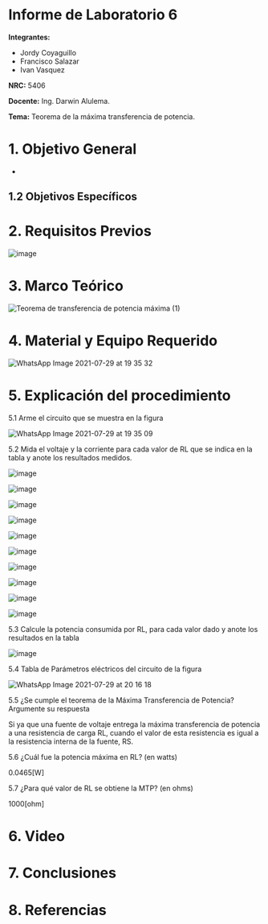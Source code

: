 # Informe de Laboratorio 6
**Integrantes:**

- Jordy Coyaguillo
- Francisco Salazar
- Ivan Vasquez

 **NRC:** 5406
 
 **Docente:** Ing. Darwin Alulema.
 
 **Tema:** Teorema de la máxima transferencia de potencia.
# 1. Objetivo General

- 

## 1.2 Objetivos Específicos



# 2. Requisitos Previos

![image](https://user-images.githubusercontent.com/85137954/127583722-86c4c769-4da1-48b1-aec4-127b78881e4f.png)

# 3. Marco Teórico

![Teorema de transferencia de potencia máxima (1)](https://user-images.githubusercontent.com/85137954/127581878-e38fbd6a-4f42-4741-bd5c-da0f08fcf57f.png)

# 4. Material y Equipo Requerido

![WhatsApp Image 2021-07-29 at 19 35 32](https://user-images.githubusercontent.com/85137954/127582473-39d6a5cc-1e31-4865-a3bc-c2bec3e8fd03.jpeg)

# 5. Explicación del procedimiento

5.1 Arme el circuito que se muestra en la figura

![WhatsApp Image 2021-07-29 at 19 35 09](https://user-images.githubusercontent.com/85137954/127582456-e215f34a-f978-4f10-ae94-2caea44f82af.jpeg)

5.2 Mida el voltaje y la corriente para cada valor de RL que se indica en la tabla y anote los resultados medidos.

![image](https://user-images.githubusercontent.com/85137954/127583883-f1317bea-926e-4cf5-90c3-73369f52e016.png)

![image](https://user-images.githubusercontent.com/85137954/127583895-d9710793-a96a-45fe-b24c-bd57a3aec7d3.png)

![image](https://user-images.githubusercontent.com/85137954/127583909-320302e5-39de-4ee0-bb16-9431b114cd95.png)

![image](https://user-images.githubusercontent.com/85137954/127583918-7b26e2f1-e49b-4961-af86-fc7128200838.png)

![image](https://user-images.githubusercontent.com/85137954/127583930-d595150a-ebca-4fcc-afbc-059e27a142c9.png)

![image](https://user-images.githubusercontent.com/85137954/127583939-472b9d55-01cb-4b65-9cd7-4518a1826d64.png)

![image](https://user-images.githubusercontent.com/85137954/127583947-fd155002-e923-47c6-9e4a-7e57c0bb5c0d.png)

![image](https://user-images.githubusercontent.com/85137954/127583954-b199e23d-92f1-4f5e-ae47-48beaf2e080a.png)

![image](https://user-images.githubusercontent.com/85137954/127583958-22561943-78fc-4846-994e-f62ccbaa0c95.png)

![image](https://user-images.githubusercontent.com/85137954/127583969-93c57c12-4b7d-4c11-ba7e-c50bccaeedca.png)

5.3 Calcule la potencia consumida por RL, para cada valor dado y anote los resultados en la tabla

![image](https://user-images.githubusercontent.com/85137954/127584019-850da2f2-7b41-4eb8-9e2a-6e8c55e93b3c.png)

5.4 Tabla de Parámetros eléctricos del circuito de la figura

![WhatsApp Image 2021-07-29 at 20 16 18](https://user-images.githubusercontent.com/85137954/127585270-ab326c5c-3b56-435a-8a97-33cef0933045.jpeg)

5.5 ¿Se cumple el teorema de la Máxima Transferencia de Potencia? Argumente su respuesta

Si ya que  una fuente de voltaje entrega la máxima transferencia de potencia a una resistencia
de carga RL, cuando el valor de esta resistencia es igual a la resistencia interna de la
fuente, RS.

5.6 ¿Cuál fue la potencia máxima en RL? (en watts)

0.0465[W]

5.7 ¿Para qué valor de RL se obtiene la MTP? (en ohms)

1000[ohm]

# 6. Video



# 7. Conclusiones


# 8. Referencias

